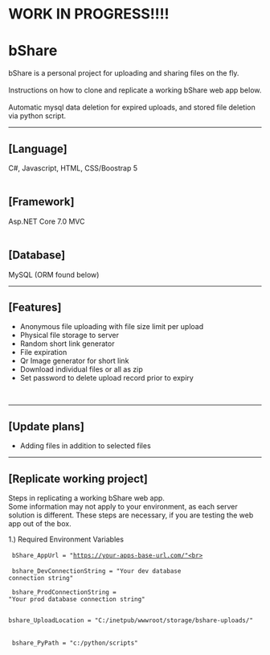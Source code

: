 # <b>WORK IN PROGRESS!!!!</b>

# bShare

bShare is a personal project for uploading and sharing files on the fly.<br><br>
Instructions on how to clone and replicate a working bShare web app below.<br><br>
Automatic mysql data deletion for expired uploads, and stored file deletion via python script.<br>

<hr>

[Language] <br>
-
C#, Javascript, HTML, CSS/Boostrap 5 <br><br>

[Framework] <br> 
-
Asp.NET Core 7.0 MVC <br><br>

[Database] <br>
-
MySQL (ORM found below)

<hr>

[Features]<br>
-
- Anonymous file uploading with file size limit per upload <br>
- Physical file storage to server <br>
- Random short link generator <br>
- File expiration <br>
- Qr Image generator for short link <br>
- Download individual files or all as zip <br>
- Set password to delete upload record prior to expiry <br>

<br>
<hr>

[Update plans]<br>
-
- Adding files in addition to selected files <br>

<hr>

[Replicate working project]<br>
-

Steps in replicating a working bShare web app.<br>
Some information may not apply to your environment, as each server solution is different.
These steps are necessary, if you are testing the web app out of the box.

1.) Required Environment Variables<br><br>
<code>
bShare_AppUrl = "https://your-apps-base-url.com/"<br>
</code>
<br>
<code>
bshare_DevConnectionString = "Your dev database connection string"<br>
</code>
<br>
<code>
bshare_ProdConnectionString = "Your prod database connection string"<br>
</code>
<br>
<code>
bshare_UploadLocation = "C:/inetpub/wwwroot/storage/bshare-uploads/"<br>
</code>
<br>
<code>
bshare_PyPath = "c:/python/scripts"<br>
</code>






